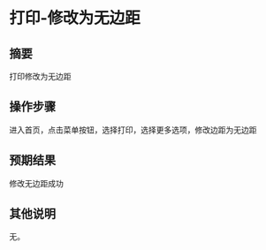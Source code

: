 # 打印-修改为无边距

## 摘要

打印修改为无边距

## 操作步骤

进入首页，点击菜单按钮，选择打印，选择更多选项，修改边距为无边距

## 预期结果

修改无边距成功

## 其他说明

无。
